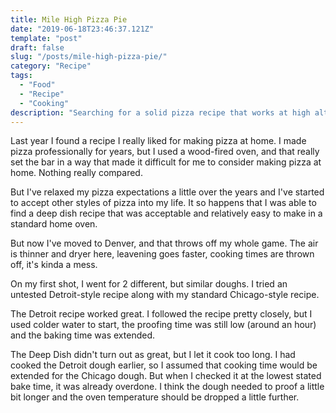 ```yaml
---
title: Mile High Pizza Pie
date: "2019-06-18T23:46:37.121Z"
template: "post"
draft: false
slug: "/posts/mile-high-pizza-pie/"
category: "Recipe"
tags:
  - "Food"
  - "Recipe"
  - "Cooking"
description: "Searching for a solid pizza recipe that works at high altitude in a home kitchen."
---
```


Last year I found a recipe I really liked for making pizza at home. I made pizza professionally for years, but I used a wood-fired oven, and that really set the bar in a way that made it difficult for me to consider making pizza at home. Nothing really compared.

But I've relaxed my pizza expectations a little over the years and I've started to accept other styles of pizza into my life. It so happens that I was able to find a deep dish recipe that was acceptable and relatively easy to make in a standard home oven.

But now I've moved to Denver, and that throws off my whole game. The air is thinner and dryer here, leavening goes faster, cooking times are thrown off, it's kinda a mess.

On my first shot, I went for 2 different, but similar doughs. I tried an untested Detroit-style recipe along with my standard Chicago-style recipe.

The Detroit recipe worked great. I followed the recipe pretty closely, but I used colder water to start, the proofing time was still low (around an hour) and the baking time was extended.

The Deep Dish didn't turn out as great, but I let it cook too long. I had cooked the Detroit dough earlier, so I assumed that cooking time would be extended for the Chicago dough. But when I checked it at the lowest stated bake time, it was already overdone. I think the dough needed to proof a little bit longer and the oven temperature should be dropped a little further.
